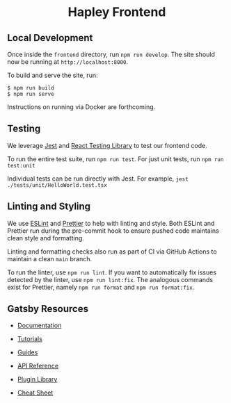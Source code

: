 <h1 align="center">
  Hapley Frontend
</h1>

## Local Development

Once inside the `frontend` directory, run `npm run develop`. The site should now be running at `http://localhost:8000`.

To build and serve the site, run:

```shell
$ npm run build
$ npm run serve
```

Instructions on running via Docker are forthcoming.

## Testing

We leverage [Jest](https://jestjs.io/) and [React Testing Library](https://testing-library.com/docs/react-testing-library/intro/) to test our frontend code.

To run the entire test suite, run `npm run test`. For just unit tests, run `npm run test:unit`

Individual tests can be run directly with Jest. For example, `jest ./tests/unit/HelloWorld.test.tsx`

## Linting and Styling

We use [ESLint](https://eslint.org) and [Prettier](https://prettier.io) to help with linting and style. Both ESLint and Prettier run during the pre-commit hook to ensure pushed code maintains clean style and formatting.

Linting and formatting checks also run as part of CI via GitHub Actions to maintain a clean `main` branch.

To run the linter, use `npm run lint`. If you want to automatically fix issues detected by the linter, use `npm run lint:fix`. The analogous commands exist for Prettier, namely `npm run format` and `npm run format:fix`.

## Gatsby Resources

- [Documentation](https://www.gatsbyjs.com/docs/?utm_source=starter&utm_medium=readme&utm_campaign=minimal-starter-ts)

- [Tutorials](https://www.gatsbyjs.com/tutorial/?utm_source=starter&utm_medium=readme&utm_campaign=minimal-starter-ts)

- [Guides](https://www.gatsbyjs.com/tutorial/?utm_source=starter&utm_medium=readme&utm_campaign=minimal-starter-ts)

- [API Reference](https://www.gatsbyjs.com/docs/api-reference/?utm_source=starter&utm_medium=readme&utm_campaign=minimal-starter-ts)

- [Plugin Library](https://www.gatsbyjs.com/plugins?utm_source=starter&utm_medium=readme&utm_campaign=minimal-starter-ts)

- [Cheat Sheet](https://www.gatsbyjs.com/docs/cheat-sheet/?utm_source=starter&utm_medium=readme&utm_campaign=minimal-starter-ts)
